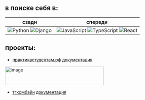 ## в поиске себя в:

| сзади | спереди |
|---------|----------|
| <img src="https://img.shields.io/badge/python-3670A0?style=for-the-badge&logo=python&logoColor=ffdd54" alt="Python"> <img src="https://img.shields.io/badge/django-%23092E20.svg?style=for-the-badge&logo=django&logoColor=white" alt="Django"> | <img src="https://img.shields.io/badge/javascript-%23323330.svg?style=for-the-badge&logo=javascript&logoColor=%23F7DF1E" alt="JavaScript"> <img src="https://img.shields.io/badge/typescript-%23007ACC.svg?style=for-the-badge&logo=typescript&logoColor=white" alt="TypeScript"> <img src="https://img.shields.io/badge/react-%2320232a.svg?style=for-the-badge&logo=react&logoColor=%2361DAFB" alt="React"> |

## проекты:
- [практикастудентам.рф](https://xn--80aaapfpnbwiomskedn.xn--p1ai/) [документация](практикастудентам.md) 
<img width="319" height="60" alt="image" src="https://github.com/user-attachments/assets/9861ba8a-b26c-4875-aa03-8af536afa2c6" />

- [тгкомбайн]() [документация](тгкомбайн.md) 
